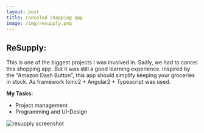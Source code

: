 ```yaml
---
layout: post
title: Canceled shopping app
image: /img/resupply.png
---
```


## ReSupply:   
This is one of the biggest projects I was involved in. Sadly, we had to cancel this shopping app. But it was still a good learning experience. Inspired by the "Amazon Dash Button", this app should simplify keeping your groceries in stock. As framework Ionic2 + Angular2 + Typescript was used.

**My Tasks:**
* Project management
* Programming and UI-Design

![resupply screenshot](http://i.imgur.com/fCpO3X0.png)
